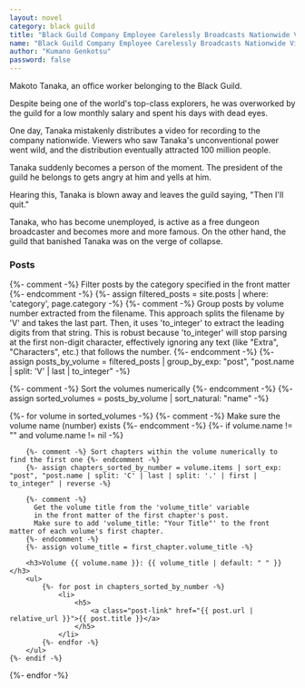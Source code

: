 ```yaml
---
layout: novel
category: black guild
title: "Black Guild Company Employee Carelessly Broadcasts Nationwide Video of Fighting Against S-Class Monsters on Company Line ~Corporate Slave Kensei Becomes a Streamer"
name: "Black Guild Company Employee Carelessly Broadcasts Nationwide Video of Fighting Against S-Class Monsters on Company Line ~Corporate Slave Kensei Becomes a Streamer"
author: "Kumano Genkotsu"
password: false
---
```


Makoto Tanaka, an office worker belonging to the Black Guild.

Despite being one of the world's top-class explorers, he was overworked by the guild for a low monthly salary and spent his days with dead eyes.

One day, Tanaka mistakenly distributes a video for recording to the company nationwide.
Viewers who saw Tanaka's unconventional power went wild, and the distribution eventually attracted 100 million people.

Tanaka suddenly becomes a person of the moment.
The president of the guild he belongs to gets angry at him and yells at him.

Hearing this, Tanaka is blown away and leaves the guild saying, "Then I'll quit."

Tanaka, who has become unemployed, is active as a free dungeon broadcaster and becomes more and more famous.
On the other hand, the guild that banished Tanaka was on the verge of collapse.



<h3>Posts</h3>

<div class="posts noList">
{%- comment -%} Filter posts by the category specified in the front matter {%- endcomment -%}
{%- assign filtered_posts = site.posts | where: 'category', page.category -%}
{%- comment -%} 
  Group posts by volume number extracted from the filename.
  This approach splits the filename by 'V' and takes the last part.
  Then, it uses 'to_integer' to extract the leading digits from that string.
  This is robust because 'to_integer' will stop parsing at the first non-digit character,
  effectively ignoring any text (like "Extra", "Characters", etc.) that follows the number.
{%- endcomment -%}
{%- assign posts_by_volume = filtered_posts | group_by_exp: "post", "post.name | split: 'V' | last | to_integer" -%}

{%- comment -%} Sort the volumes numerically {%- endcomment -%}
{%- assign sorted_volumes = posts_by_volume | sort_natural: "name" -%}

{%- for volume in sorted_volumes -%}
    {%- comment -%} Make sure the volume name (number) exists {%- endcomment -%}
    {%- if volume.name != "" and volume.name != nil -%}

        {%- comment -%} Sort chapters within the volume numerically to find the first one {%- endcomment -%}
        {%- assign chapters_sorted_by_number = volume.items | sort_exp: "post", "post.name | split: 'C' | last | split: '.' | first | to_integer" | reverse -%}
         
        {%- comment -%} 
          Get the volume title from the 'volume_title' variable  
          in the front matter of the first chapter's post. 
          Make sure to add 'volume_title: "Your Title"' to the front matter of each volume's first chapter. 
        {%- endcomment -%}
        {%- assign volume_title = first_chapter.volume_title -%}

        <h3>Volume {{ volume.name }}: {{ volume_title | default: " " }}</h3>
        <ul>
            {%- for post in chapters_sorted_by_number -%}
                <li>
                    <h5>
                        <a class="post-link" href="{{ post.url | relative_url }}">{{ post.title }}</a>
                    </h5>
                </li>
            {%- endfor -%}
        </ul>
    {%- endif -%}
{%- endfor -%}
</div>